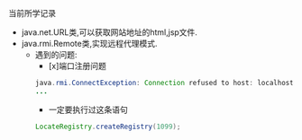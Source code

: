 当前所学记录  
* java.net.URL类,可以获取网站地址的html,jsp文件.  
* java.rmi.Remote类,实现远程代理模式.  
  * 遇到的问题:  
    - [x]端口注册问题
    ```java
    java.rmi.ConnectException: Connection refused to host: localhost; nested exception is: 
    ...
    ```
    * 一定要执行过这条语句
    ```java
    LocateRegistry.createRegistry(1099);
    ```
